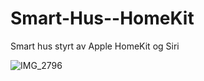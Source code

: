 # Smart-Hus--HomeKit
Smart hus styrt av Apple HomeKit og Siri

![IMG_2796](https://github.com/user-attachments/assets/7f73cfe6-34d7-4c70-ac0b-20a4ceebba7b)
